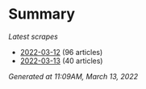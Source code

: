 # Summary
*Latest scrapes*
* [2022-03-12](https://github.com/nuuuwan/news_lk/blob/data/news_lk.2022-03-12.json) (96 articles)
* [2022-03-13](https://github.com/nuuuwan/news_lk/blob/data/news_lk.2022-03-13.json) (40 articles)

*Generated at 11:09AM, March 13, 2022*